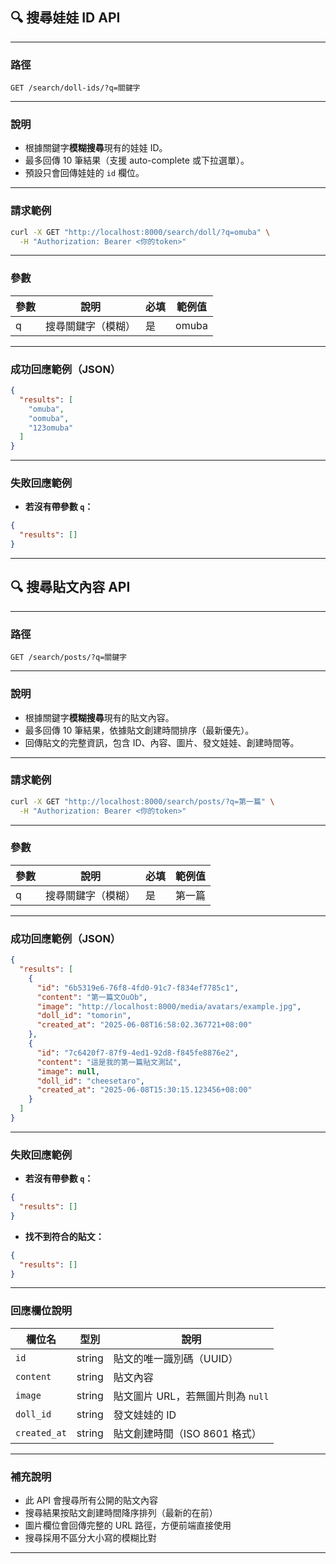 ## 🔍 搜尋娃娃 ID API

---

### 路徑

```
GET /search/doll-ids/?q=關鍵字
```

---

### 說明

* 根據關鍵字**模糊搜尋**現有的娃娃 ID。
* 最多回傳 10 筆結果（支援 auto-complete 或下拉選單）。
* 預設只會回傳娃娃的 `id` 欄位。

---

### 請求範例

```bash
curl -X GET "http://localhost:8000/search/doll/?q=omuba" \
  -H "Authorization: Bearer <你的token>"

```

---

### 參數

| 參數 | 說明        | 必填 | 範例值   |
| -- | --------- | -- | ----- |
| q  | 搜尋關鍵字（模糊） | 是  | omuba |

---

### 成功回應範例（JSON）

```json
{
  "results": [
    "omuba",
    "oomuba",
    "123omuba"
  ]
}
```

---

### 失敗回應範例

* **若沒有帶參數 `q`：**

```json
{
  "results": []
}
```

---

## 🔍 搜尋貼文內容 API

---

### 路徑

```
GET /search/posts/?q=關鍵字
```

---

### 說明

* 根據關鍵字**模糊搜尋**現有的貼文內容。
* 最多回傳 10 筆結果，依據貼文創建時間排序（最新優先）。
* 回傳貼文的完整資訊，包含 ID、內容、圖片、發文娃娃、創建時間等。

---

### 請求範例

```bash
curl -X GET "http://localhost:8000/search/posts/?q=第一篇" \
  -H "Authorization: Bearer <你的token>"
```

---

### 參數

| 參數 | 說明        | 必填 | 範例值   |
| -- | --------- | -- | ----- |
| q  | 搜尋關鍵字（模糊） | 是  | 第一篇 |

---

### 成功回應範例（JSON）

```json
{
  "results": [
    {
      "id": "6b5319e6-76f8-4fd0-91c7-f834ef7785c1",
      "content": "第一篇文OuOb",
      "image": "http://localhost:8000/media/avatars/example.jpg",
      "doll_id": "tomorin",
      "created_at": "2025-06-08T16:58:02.367721+08:00"
    },
    {
      "id": "7c6420f7-87f9-4ed1-92d8-f845fe8876e2",
      "content": "這是我的第一篇貼文測試",
      "image": null,
      "doll_id": "cheesetaro",
      "created_at": "2025-06-08T15:30:15.123456+08:00"
    }
  ]
}
```

---

### 失敗回應範例

* **若沒有帶參數 `q`：**

```json
{
  "results": []
}
```

* **找不到符合的貼文：**

```json
{
  "results": []
}
```

---

### 回應欄位說明

| 欄位名         | 型別     | 說明                           |
| ----------- | ------ | ---------------------------- |
| `id`        | string | 貼文的唯一識別碼（UUID）               |
| `content`   | string | 貼文內容                         |
| `image`     | string | 貼文圖片 URL，若無圖片則為 `null`       |
| `doll_id`   | string | 發文娃娃的 ID                     |
| `created_at`| string | 貼文創建時間（ISO 8601 格式）          |

---

### 補充說明

* 此 API 會搜尋所有公開的貼文內容
* 搜尋結果按貼文創建時間降序排列（最新的在前）
* 圖片欄位會回傳完整的 URL 路徑，方便前端直接使用
* 搜尋採用不區分大小寫的模糊比對

---